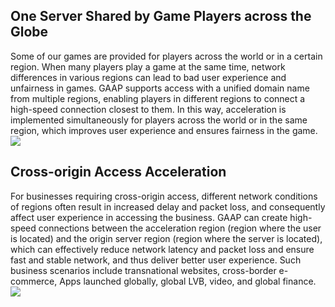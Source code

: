 ## One Server Shared by Game Players across the Globe
Some of our games are provided for players across the world or in a certain region. When many players play a game at the same time, network differences in various regions can lead to bad user experience and unfairness in games. GAAP supports access with a unified domain name from multiple regions, enabling players in different regions to connect a high-speed connection closest to them. In this way, acceleration is implemented simultaneously for players across the world or in the same region, which improves user experience and ensures fairness in the game.
![](https://main.qcloudimg.com/raw/cf6448bd4d04e225766baaa08af2f4d1.png)

## Cross-origin Access Acceleration
For businesses requiring cross-origin access, different network conditions of regions often result in increased delay and packet loss, and consequently affect user experience in accessing the business. GAAP can create high-speed connections between the acceleration region (region where the user is located) and the origin server region (region where the server is located), which can effectively reduce network latency and packet loss and ensure fast and stable network, and thus deliver better user experience.
Such business scenarios include transnational websites, cross-border e-commerce, Apps launched globally, global LVB, video, and global finance.
![](https://main.qcloudimg.com/raw/59ead1bb1c91d93601b101e462de04de.png)

